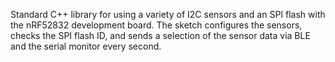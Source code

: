 Standard C++ library for using a variety of I2C sensors and an SPI flash with the nRF52832 development board. The sketch configures the sensors, checks the SPI flash ID, and sends a selection of the sensor data via BLE and the serial monitor every second.
